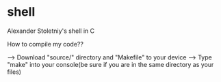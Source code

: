 # shell
Alexander Stoletniy's shell in C

How to compile my code??

--> Download "source/" directory and "Makefile" to your device
--> Type "make" into your console(be sure if you are in the same directory as your files)
